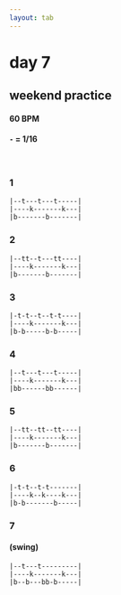 ```yaml
---
layout: tab
---
```


# day 7
## weekend practice

#### 60 BPM
#### `-` = 1/16

<br/>

### 1
```
|--t---t---t-----|
|----k-------k---|
|b-------b-------|
```

### 2
```
|--tt--t---tt----|
|----k-------k---|
|b-------b-------|
```

### 3
```
|-t-t--t--t-t----|
|----k-------k---|
|b-b-----b-b-----|
```

### 4
```
|--t---t---t-----|
|----k-------k---|
|bb------bb------|
```

### 5
```
|--tt--tt--tt----|
|----k-------k---|
|b-------b-------|
```

### 6
```
|-t-t--t-t-------|
|----k--k----k---|
|b-b-------b-----|
```

### 7
#### (swing)
```
|--t---t---------|
|----k-------k---|
|b--b---bb-b-----|
```
